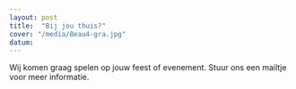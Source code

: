 ```yaml
---
layout: post
title:  "Bij jou thuis?"
cover: "/media/Beau4-gra.jpg"
datum: 
---
```


Wij komen graag spelen op jouw feest of evenement. Stuur ons een mailtje voor meer informatie.
